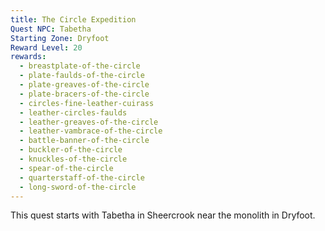 ```yaml
---
title: The Circle Expedition
Quest NPC: Tabetha
Starting Zone: Dryfoot
Reward Level: 20
rewards:
  - breastplate-of-the-circle
  - plate-faulds-of-the-circle
  - plate-greaves-of-the-circle
  - plate-bracers-of-the-circle
  - circles-fine-leather-cuirass
  - leather-circles-faulds
  - leather-greaves-of-the-circle
  - leather-vambrace-of-the-circle
  - battle-banner-of-the-circle
  - buckler-of-the-circle
  - knuckles-of-the-circle
  - spear-of-the-circle
  - quarterstaff-of-the-circle
  - long-sword-of-the-circle
---
```


<MyQuestComponent :item="$frontmatter">

This quest starts with Tabetha in Sheercrook near the monolith in Dryfoot.

</MyQuestComponent>



